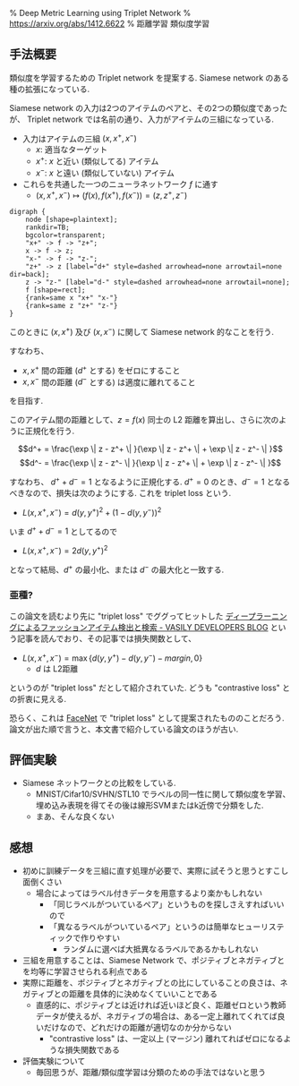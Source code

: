 % Deep Metric Learning using Triplet Network
% https://arxiv.org/abs/1412.6622
% 距離学習 類似度学習

## 手法概要

類似度を学習するための Triplet network を提案する.
Siamese network のある種の拡張になっている.

Siamese network の入力は2つのアイテムのペアと、その2つの類似度であったが、
Triplet network では名前の通り、入力がアイテムの三組になっている.

- 入力はアイテムの三組 $(x, x^+, x^-)$
    - $x$: 適当なターゲット
    - $x^+$: $x$ と近い (類似してる) アイテム
    - $x^-$: $x$ と遠い (類似していない) アイテム
- これらを共通した一つのニューラネットワーク $f$ に通す
    - $(x, x^+, x^-) \mapsto (f(x), f(x^+), f(x^-)) = (z, z^+, z^-)$

```@dot
digraph {
    node [shape=plaintext];
    rankdir=TB;
    bgcolor=transparent;
    "x+" -> f -> "z+";
    x -> f -> z;
    "x-" -> f -> "z-";
    "z+" -> z [label="d+" style=dashed arrowhead=none arrowtail=none dir=back];
    z -> "z-" [label="d-" style=dashed arrowhead=none arrowtail=none];
    f [shape=rect];
    {rank=same x "x+" "x-"}
    {rank=same z "z+" "z-"}
}
```

このときに
$(x, x^+)$ 及び
$(x, x^-)$ に関して Siamese network 的なことを行う.

すなわち、

- $x, x^+$ 間の距離 ($d^+$ とする) をゼロにすること
- $x, x^-$ 間の距離 ($d^-$ とする) は適度に離れてること

を目指す.

このアイテム間の距離として、$z=f(x)$ 同士の L2 距離を算出し、さらに次のように正規化を行う.

$$d^+ = \frac{\exp \| z - z^+ \| }{\exp \| z - z^+ \| + \exp \| z - z^- \| }$$
$$d^- = \frac{\exp \| z - z^- \| }{\exp \| z - z^+ \| + \exp \| z - z^- \| }$$

すなわち、 $d^+ + d^- = 1$ となるように正規化する.
$d^+ = 0$ のとき、$d^- = 1$ となるべきなので、損失は次のようにする.
これを triplet loss という.

- $L(x, x^+, x^-) = d(y, y^+)^2 + (1 - d(y, y^-))^2$

いま $d^+ + d^- = 1$ としてるので

- $L(x, x^+, x^-) = 2 d(y, y^+)^2$

となって結局、$d^+$ の最小化、または $d^-$ の最大化と一致する.

### 亜種?

この論文を読むより先に "triplet loss" でググってヒットした
[ディープラーニングによるファッションアイテム検出と検索 - VASILY DEVELOPERS BLOG](http://tech.vasily.jp/entry/detection_and_retrieval#f-44448e46)
という記事を読んでおり、その記事では損失関数として、

- $L(x, x^+, x^-) = \max \{ d(y, y^+) - d(y, y^-) - margin, 0 \}$
    - $d$ は L2距離

というのが "triplet loss" だとして紹介されていた.
どうも "contrastive loss" との折衷に見える.

恐らく、これは
[FaceNet](https://arxiv.org/abs/1503.03832)
で "triplet loss" として提案されたもののことだろう.
論文が出た順で言うと、本文書で紹介している論文のほうが古い.

## 評価実験

- Siamese ネットワークとの比較をしている.
    - MNIST/Cifar10/SVHN/STL10 でラベルの同一性に関して類似度を学習、埋め込み表現を得てその後は線形SVMまたはk近傍で分類をした.
    - まあ、そんな良くない

## 感想

- 初めに訓練データを三組に直す処理が必要で、実際に試そうと思うとすこし面倒くさい
    - 場合によってはラベル付きデータを用意するより楽かもしれない
        - 「同じラベルがついているペア」というものを探しさえすればいいので
        - 「異なるラベルがついているペア」というのは簡単なヒューリスティックで作りやすい
            - ランダムに選べば大抵異なるラベルであるかもしれない
- 三組を用意することは、Siamese Network で、ポジティブとネガティブとを均等に学習させられる利点である
- 実際に距離を、ポジティブとネガティブとの比にしていることの良さは、ネガティブとの距離を具体的に決めなくていいことである
    - 直感的に、ポジティブとは近ければ近いほど良く、距離ゼロという教師データが使えるが、ネガティブの場合は、ある一定上離れてくれてば良いだけなので、どれだけの距離が適切なのか分からない
        - "contrastive loss" は、一定以上 (マージン) 離れてればゼロになるような損失関数である
- 評価実験について
    - 毎回思うが、距離/類似度学習は分類のための手法ではないと思う


